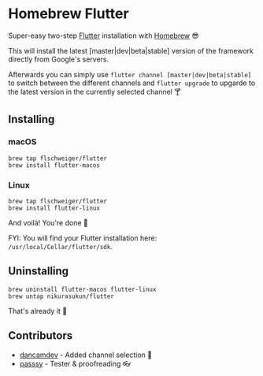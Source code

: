 # Homebrew Flutter 

Super-easy two-step [Flutter](https://flutter.dev) installation with [Homebrew](https://brew.sh) :sunglasses:

This will install the latest [master|dev|beta|stable] version of the framework directly from Google's servers.

Afterwards you can simply use `flutter channel [master|dev|beta|stable]` to switch between the different channels and `flutter upgrade` to upgarde to the latest version in the currently selected channel :cocktail:

## Installing

### macOS
```
brew tap flschweiger/flutter
brew install flutter-macos
```

### Linux
```
brew tap flschweiger/flutter
brew install flutter-linux
```

And voilà! You're done :tada:

FYI: You will find your Flutter installation here: `/usr/local/Cellar/flutter/sdk`.

## Uninstalling
```
brew uninstall flutter-macos flutter-linux
brew untap nikurasukun/flutter
```

That's already it :put_litter_in_its_place:

## Contributors

- [dancamdev](https://github.com/dancamdev) - Added channel selection :wrench:
- [passsy](https://github.com/passsy) - Tester & proofreading :eyeglasses:
